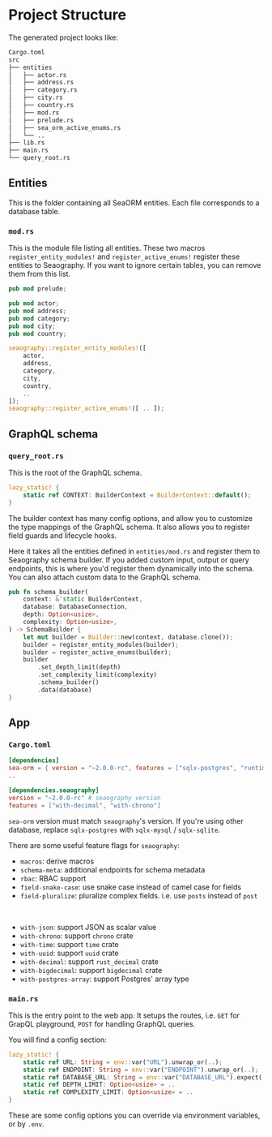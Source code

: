 # Project Structure

The generated project looks like:

```sh
Cargo.toml
src
├── entities
│   ├── actor.rs
│   ├── address.rs
│   ├── category.rs
│   ├── city.rs
│   ├── country.rs
│   ├── mod.rs
│   ├── prelude.rs
│   ├── sea_orm_active_enums.rs
│   └── ..
├── lib.rs
├── main.rs
└── query_root.rs
```

## Entities

This is the folder containing all SeaORM entities. Each file corresponds to a database table.

### `mod.rs`

This is the module file listing all entities. These two macros `register_entity_modules!` and `register_active_enums!` register these entities to Seaography. If you want to ignore certain tables, you can remove them from this list.

```rust
pub mod prelude;

pub mod actor;
pub mod address;
pub mod category;
pub mod city;
pub mod country;

seaography::register_entity_modules!([
    actor,
    address,
    category,
    city,
    country,
    ..
]);
seaography::register_active_enums!([ .. ]);
```

## GraphQL schema

### `query_root.rs`

This is the root of the GraphQL schema.

```rust
lazy_static! {
    static ref CONTEXT: BuilderContext = BuilderContext::default();
}
```

The builder context has many config options, and allow you to customize the type mappings of the GraphQL schema. It also allows you to register field guards and lifecycle hooks.

Here it takes all the entities defined in `entities/mod.rs` and register them to Seaography schema builder.
If you added custom input, output or query endpoints, this is where you'd register them dynamically into the schema.
You can also attach custom data to the GraphQL schema.

```rust
pub fn schema_builder(
    context: &'static BuilderContext,
    database: DatabaseConnection,
    depth: Option<usize>,
    complexity: Option<usize>,
) -> SchemaBuilder {
    let mut builder = Builder::new(context, database.clone());
    builder = register_entity_modules(builder);
    builder = register_active_enums(builder);
    builder
        .set_depth_limit(depth)
        .set_complexity_limit(complexity)
        .schema_builder()
        .data(database)
}
```

## App

### `Cargo.toml`

```toml
[dependencies]
sea-orm = { version = "~2.0.0-rc", features = ["sqlx-postgres", "runtime-tokio-native-tls", "seaography"] }
..

[dependencies.seaography]
version = "~2.0.0-rc" # seaography version
features = ["with-decimal", "with-chrono"]
```

`sea-orm` version must match `seaography`'s version. If you're using other database, replace `sqlx-postgres` with `sqlx-mysql` / `sqlx-sqlite`.

There are some useful feature flags for `seaography`:

+ `macros`: derive macros
+ `schema-meta`: additional endpoints for schema metadata
+ `rbac`: RBAC support
+ `field-snake-case`: use snake case instead of camel case for fields
+ `field-pluralize`: pluralize complex fields. i.e. use `posts` instead of `post`
<br/>

+ `with-json`: support JSON as scalar value
+ `with-chrono`: support `chrono` crate
+ `with-time`: support `time` crate
+ `with-uuid`: support `uuid` crate
+ `with-decimal`: support `rust_decimal` crate
+ `with-bigdecimal`: support `bigdecimal` crate
+ `with-postgres-array`: support Postgres' array type

### `main.rs`

This is the entry point to the web app. It setups the routes, i.e. `GET` for GrapQL playground, `POST` for handling GraphQL queries.

You will find a config section:

```rust
lazy_static! {
    static ref URL: String = env::var("URL").unwrap_or(..);
    static ref ENDPOINT: String = env::var("ENDPOINT").unwrap_or(..);
    static ref DATABASE_URL: String = env::var("DATABASE_URL").expect(..);
    static ref DEPTH_LIMIT: Option<usize> = ..
    static ref COMPLEXITY_LIMIT: Option<usize> = ..
}
```

These are some config options you can override via environment variables, or by `.env`.
